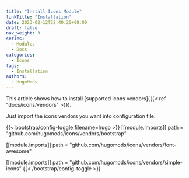 ```yaml
---
title: "Install Icons Module"
linkTitle: "Installation"
date: 2023-02-12T22:40:20+08:00
draft: false
nav_weight: 3
series:
  - Modules
  - Docs
categories:
  - Icons
tags:
  - Installation
authors:
  - HugoMods
---
```


This article shows how to install [supported icons vendors]({{< ref "docs/icons/vendors" >}}).

<!--more-->

Just import the icons vendors you want into configuration file.

{{< bootstrap/config-toggle filename=hugo >}}
[[module.imports]]
path = "github.com/hugomods/icons/vendors/bootstrap"

[[module.imports]]
path = "github.com/hugomods/icons/vendors/font-awesome"

[[module.imports]]
path = "github.com/hugomods/icons/vendors/simple-icons"
{{< /bootstrap/config-toggle >}}
